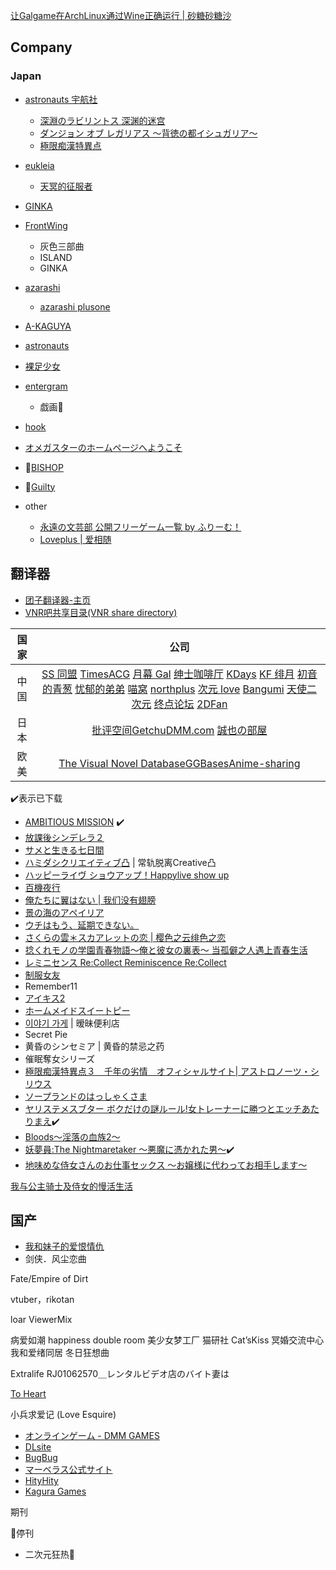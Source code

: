   

[让Galgame在ArchLinux通过Wine正确运行 | 砂糖砂糖沙](https://blacksand.top/2021/08/25/%E8%AE%A9Galgame%E5%9C%A8ArchLinux%E9%80%9A%E8%BF%87Wine%E6%AD%A3%E7%A1%AE%E8%BF%90%E8%A1%8C/#Wine%E7%9B%B8%E5%85%B3%E8%BF%90%E8%A1%8C%E5%BA%93%E9%85%8D%E7%BD%AE)
## Company

### Japan

- [astronauts 宇航社](http://www.astronauts.co.jp/top.html)
	- [深淵のラビリントス 深渊的迷宫](http://www.astronauts.co.jp/sirius/loa/)
	- [ダンジョン オブ レガリアス 〜背徳の都イシュガリア〜](http://www.astronauts.co.jp/sirius/regalias/index.html)
	- [極限痴漢特異点]()

- [eukleia](https://www.eukleia.co.jp/eushully/main.html)
	- [天冥的征服者](https://www.eukleia.co.jp/eushully/eu020.html)

- [GINKA](https://2dfan.org/subjects/10866)
- [FrontWing](http://frontwing.jp/)
	- 灰色三部曲
	- ISLAND
	- GINKA
- [azarashi](http://azarashi-soft.nexton-net.jp/top.html)
	- [azarashi plusone](http://azarashi-soft-plusone.nexton-net.jp/top.html)
- [A-KAGUYA](http://www.a-kaguya.com/top.html)
- [astronauts](http://www.astronauts.co.jp/top.html)
- [裸足少女](https://hadashi.product.co.jp/main.html)
- [entergram](http://www.entergram.co.jp/)
	- 戯画🔐
- [hook](https://www.hook-net.jp/)
- [オメガスターのホームページへようこそ](http://www.omega-star.jp/)

- 🔞[BISHOP](http://www.bishop.jp/top.html)
- 🔞[Guilty](http://www.guilty-soft.com/)

- other
	- [永遠の文芸部 公開フリーゲーム一覧 by ふりーむ！](https://www.freem.ne.jp/brand/189)
	- [Loveplus | 爱相随](https://mzh.moegirl.org.cn/%E7%88%B1%E7%9B%B8%E9%9A%8F%E7%B3%BB%E5%88%97)



## 翻译器

- [团子翻译器-主页](https://translator.dango.cloud/)
- [VNR吧共享目录(VNR share directory)](http://vnr-file.ysepan.com/)

 

| 国家 |                                                                                                                                                                                                                                                                       公司                                                                                                                                                                                                                                                                       |
|:----:|:------------------------------------------------------------------------------------------------------------------------------------------------------------------------------------------------------------------------------------------------------------------------------------------------------------------------------------------------------------------------------------------------------------------------------------------------------------------------------------------------------------------------------------------------:|
| 中国 | [SS 同盟](https://sstm.moe/) [TimesACG](https://www.acg23.com/) [月幕 Gal](https://www.ymgal.com/) [绅士咖啡厅](https://sskft.xyz) [KDays](https://bbs2.kdays.net/) [KF 绯月](https://bbs.kfpromax.com/index.php) [初音的青葱](https://www.yngal.com/) [忧郁的弟弟](https://www.okloli.com) [喵窝](https://www.nyavoo.com/) [northplus](https://bbs.imoutolove.me/) [次元 love](https://www.ciyuanlove.com/) [Bangumi](https://bangumi.tv/) [天使二次元](https://www.tianshi2.cc/) [终点论坛](https://bbs.zdfx.net/) [2DFan](https://galge.fun/) |
| 日本 |                                                                                                                                                                                             [批评空间](http://erogamescape.dyndns.org/)[Getchu](http://www.getchu.com/top.html)[DMM.com](https://www.dmm.com/) [誠也の部屋](https://seiya-saiga.com)                                                                                                                                                                                             |
| 欧美 |                                                                                                                                                                                                         [The Visual Novel Database](https://vndb.org/)[GGBases](https://ggbases.dlgal.com/)[Anime-sharing](http://www.anime-sharing.com)                                                                                                                                                                                                         |

✔️表示已下载

- [AMBITIOUS MISSION](http://sagapla.net/works/ambitious/index.html#top) ✔️
- [放課後シンデレラ２](https://www.hook-net.jp/houkago2/)
- [サメと生きる七日間](https://www.cuffs.co.jp/products/samenana/)
- [ハミダシクリエイティブ凸](https://madosoft.net/totsu/) | 常轨脱离Creative凸
- [ハッピーライヴ ショウアップ！Happylive show up](http://www.favo-soft.jp/soft/product/happylive_showup/index.html)
- [百機夜行](http://tech-gj.jp/products/hyakki/)
- [俺たちに翼はない | 我们没有翅膀 ](https://www.marv.jp/special/oretsuba/)
- [景の海のアペイリア](http://www.silkysplus.jp/game/apeiria/index.html)
- [ウチはもう、延期できない。](https://www.cuffs.co.jp/products/enking/)
- [さくらの雲＊スカアレットの恋 | 樱色之云绯色之恋](https://cabbage-soft.com/products/scarlet/)
- [捻くれモノの学園青春物語〜俺と彼女の裏表〜 当孤僻之人遇上青春生活](http://libido-soft.net/2nd/)
- [レミニセンス Re:Collect Reminiscence Re:Collect](https://vndb.org/v14069)
- [制服女友](https://hikarifield.co.jp/seikano/index.html)
- Remember11
- [アイキス2](http://entergram.co.jp/aikiss2/)
- [ホームメイドスイートピー](http://www.silkysconnect.jp/homemaid/index.html)
- [이야기 가게](http://www.talesshop.com/?page=product&query=some) | 暧昧便利店
- Secret Pie
- 黄昏のシンセミア | 黄昏的禁忌之药
- 催眠奪女シリーズ
- [極限痴漢特異点３　千年の劣情　オフィシャルサイト| アストロノーツ・シリウス](http://astronauts.co.jp/sirius/emt3/index.html)
- [ソープランドのはっしゃくさま](http://www.hendingerg.com/products/hassyakusama/index.html)
- [ヤリステメスブター ボクだけの謎ルール!女トレーナーに勝つとエッチあたりまえ](https://www.dlsite.com/maniax/work/=/product_id/RJ01082861.html "ヤリステメスブター ボクだけの謎ルール!女トレーナーに勝つとエッチあたりまえ")✔️
- [Bloods～淫落の血族2～](https://www.getchu.com/soft.phtml?id=686399&gc=gc)
- [妖夢員:The Nightmaretaker ～悪魔に憑かれた男～](https://www.dlsite.com/maniax/work/=/product_id/RJ01048672.html)✔️
- [地味めな侍女さんのお仕事セックス ～お嬢様に代わってお相手します～](https://www.dlsite.com/pro/work/=/product_id/VJ012524.html)


[我与公主骑士及侍女的慢活生活](https://store.steampowered.com/app/1934900/_/?l=schinese)
## 国产

- [我和妹子的爱恨情仇](https://store.steampowered.com/app/2425380/_/)
- 剑侠．风尘恋曲

Fate/Empire of Dirt


vtuber，rikotan

loar ViewerMix

病爱如潮
happiness double room
美少女梦工厂
猫研社 Cat’sKiss
冥婚交流中心
我和爱绪同居
冬日狂想曲

Extralife
RJ01062570＿レンタルビデオ店のバイト妻は

[To Heart](https://zh.moegirl.org.cn/ToHeart)

小兵求爱记 (Love Esquire)


- [オンラインゲーム - DMM GAMES](https://games.dmm.com/)
- [DLsite](https://www.dlsite.com) 
- [BugBug](https://bugbug.news/)
- [マーベラス公式サイト](https://www.marv.jp/)
- [HityHity](https://www.hityhity.com/)
- [Kagura Games](https://www.kaguragames.com/)


期刊

🚫停刊

- 二次元狂热🚫

